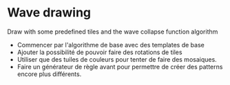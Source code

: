 # Wave drawing

Draw with some predefined tiles and the wave collapse function algorithm

- Commencer par l'algorithme de base avec des templates de base
- Ajouter la possibilité de pouvoir faire des rotations de tiles
- Utiliser que des tuiles de couleurs pour tenter de faire des mosaiques.
- Faire un générateur de règle avant pour permettre de créer des patterns encore plus différents.
